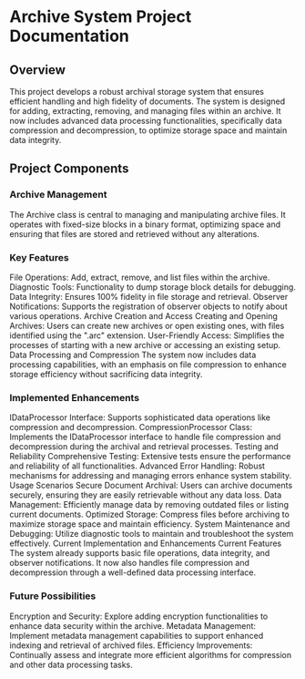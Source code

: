 # Archive System Project Documentation
## Overview
This project develops a robust archival storage system that ensures efficient handling and high fidelity of documents. The system is designed for adding, extracting, removing, and managing files within an archive. It now includes advanced data processing functionalities, specifically data compression and decompression, to optimize storage space and maintain data integrity.

## Project Components
### Archive Management
The Archive class is central to managing and manipulating archive files. It operates with fixed-size blocks in a binary format, optimizing space and ensuring that files are stored and retrieved without any alterations.

### Key Features
File Operations: Add, extract, remove, and list files within the archive.
Diagnostic Tools: Functionality to dump storage block details for debugging.
Data Integrity: Ensures 100% fidelity in file storage and retrieval.
Observer Notifications: Supports the registration of observer objects to notify about various operations.
Archive Creation and Access
Creating and Opening Archives: Users can create new archives or open existing ones, with files identified using the ".arc" extension.
User-Friendly Access: Simplifies the processes of starting with a new archive or accessing an existing setup.
Data Processing and Compression
The system now includes data processing capabilities, with an emphasis on file compression to enhance storage efficiency without sacrificing data integrity.

### Implemented Enhancements
IDataProcessor Interface: Supports sophisticated data operations like compression and decompression.
CompressionProcessor Class: Implements the IDataProcessor interface to handle file compression and decompression during the archival and retrieval processes.
Testing and Reliability
Comprehensive Testing: Extensive tests ensure the performance and reliability of all functionalities.
Advanced Error Handling: Robust mechanisms for addressing and managing errors enhance system stability.
Usage Scenarios
Secure Document Archival: Users can archive documents securely, ensuring they are easily retrievable without any data loss.
Data Management: Efficiently manage data by removing outdated files or listing current documents.
Optimized Storage: Compress files before archiving to maximize storage space and maintain efficiency.
System Maintenance and Debugging: Utilize diagnostic tools to maintain and troubleshoot the system effectively.
Current Implementation and Enhancements
Current Features
The system already supports basic file operations, data integrity, and observer notifications. It now also handles file compression and decompression through a well-defined data processing interface.

### Future Possibilities
Encryption and Security: Explore adding encryption functionalities to enhance data security within the archive.
Metadata Management: Implement metadata management capabilities to support enhanced indexing and retrieval of archived files.
Efficiency Improvements: Continually assess and integrate more efficient algorithms for compression and other data processing tasks.
